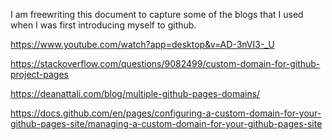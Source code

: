 I am freewriting this document to capture some of the blogs that I used when I was first introducing myself to github.

https://www.youtube.com/watch?app=desktop&v=AD-3nVI3-_U

https://stackoverflow.com/questions/9082499/custom-domain-for-github-project-pages

https://deanattali.com/blog/multiple-github-pages-domains/

https://docs.github.com/en/pages/configuring-a-custom-domain-for-your-github-pages-site/managing-a-custom-domain-for-your-github-pages-site

